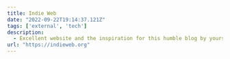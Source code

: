 ```yaml
---
title: Indie Web
date: "2022-09-22T19:14:37.121Z"
tags: ['external', 'tech']
description:
  - Excellent website and the inspiration for this humble blog by yours truly
url: "https://indieweb.org"
---
```

